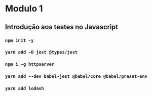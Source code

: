 # Modulo 1

## Introdução aos testes no Javascript

### `npm init -y`

### `yarn add -D jest @types/jest`

### `npm i -g httpserver`

### `yarn add --dev babel-jest @babel/core @babel/preset-env`

### `yarn add lodash`
